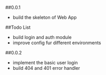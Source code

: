 ##0.0.1

* build the skeleton of Web App

##Todo List

* build login and auth module
* improve config fur different environments

##0.0.2

* implement the basic user login
* build 404 and 401 error handler